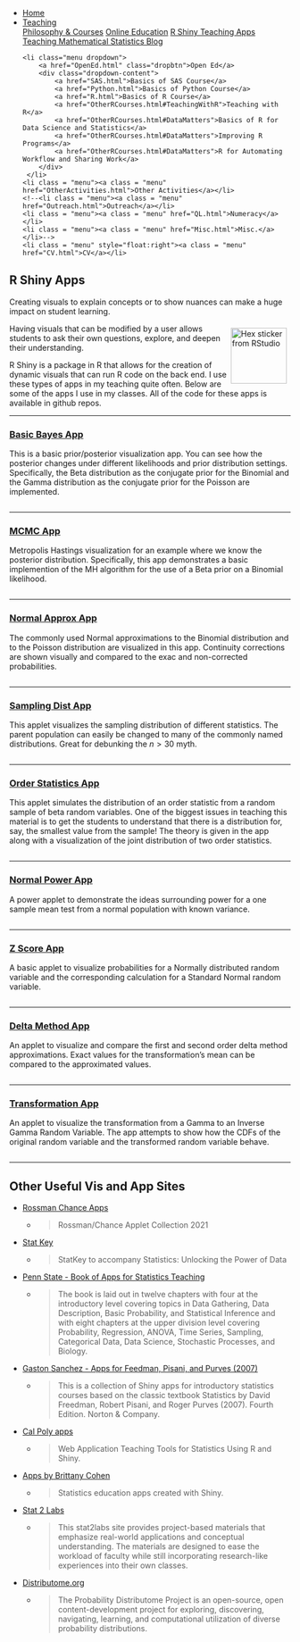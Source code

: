 
<head>
  <link rel="stylesheet" href="../css/styles.css">
</head>

<ul class = "menu">
    <li class = "menu"><a class = "menu" href="../index.html">Home</a></li>
    <li class="menu dropdown">
        <a href="Teaching.html" class="dropbtn">Teaching</a>
        <div class="dropdown-content">
            <a href="PhilosophyCourses.html">Philosophy & Courses</a>
            <a href="Online.html">Online Education</a>
            <a href="ShinyApps.html">R Shiny Teaching Apps</a>
            <a href="MathStat.html">Teaching Mathematical Statistics Blog</a>
        </div>
     </li>
    
    <li class="menu dropdown">
        <a href="OpenEd.html" class="dropbtn">Open Ed</a>
        <div class="dropdown-content">
            <a href="SAS.html">Basics of SAS Course</a>
            <a href="Python.html">Basics of Python Course</a>
            <a href="R.html">Basics of R Course</a>
            <a href="OtherRCourses.html#TeachingWithR">Teaching with R</a>
            <a href="OtherRCourses.html#DataMatters">Basics of R for Data Science and Statistics</a>
            <a href="OtherRCourses.html#DataMatters">Improving R Programs</a>
            <a href="OtherRCourses.html#DataMatters">R for Automating Workflow and Sharing Work</a>
        </div>
     </li>
    <li class = "menu"><a class = "menu" href="OtherActivities.html">Other Activities</a></li>
    <!--<li class = "menu"><a class = "menu" href="Outreach.html">Outreach</a></li>
    <li class = "menu"><a class = "menu" href="QL.html">Numeracy</a></li>
    <li class = "menu"><a class = "menu" href="Misc.html">Misc.</a></li>-->
    <li class = "menu" style="float:right"><a class = "menu" href="CV.html">CV</a></li>
</ul>

<br style = "display: block; content: ''; margin-top: 10; ">

## R Shiny Apps

Creating visuals to explain concepts or to show nuances can make a huge
impact on student learning.

<div style="float: right;padding: 7px 7px 7px 7px;">

<img src = "../images/hex-shiny.png" alt = "Hex sticker from RStudio" width = "100">

</div>

Having visuals that can be modified by a user allows students to ask
their own questions, explore, and deepen their understanding.

R Shiny is a package in R that allows for the creation of dynamic
visuals that can run R code on the back end. I use these types of apps
in my teaching quite often. Below are some of the apps I use in my
classes. All of the code for these apps is available in github repos.

<hr class = "cool">

### <a href="https://shiny.stat.ncsu.edu/jbpost2/BasicBayes/" target = "_blank">Basic Bayes App</a>

This is a basic prior/posterior visualization app. You can see how the
posterior changes under different likelihoods and prior distribution
settings. Specifically, the Beta distribution as the conjugate prior for
the Binomial and the Gamma distribution as the conjugate prior for the
Poisson are implemented.

<a href="https://shiny.stat.ncsu.edu/jbpost2/BasicBayes/" target = "_blank"><img src="../images/Bayes.png" alt=""></a>

<hr class = "cool">

### <a href="https://shiny.stat.ncsu.edu/jbpost2/MCMC/" target = "_blank">MCMC App</a>

Metropolis Hastings visualization for an example where we know the
posterior distribution. Specifically, this app demonstrates a basic
implemention of the MH algorithm for the use of a Beta prior on a
Binomial likelihood.

<a href="https://shiny.stat.ncsu.edu/jbpost2/MCMC/" target = "_blank"><img   src="../images/MCMC.png" alt=""></a>

<hr class = "cool">

### <a href="https://shiny.stat.ncsu.edu/jbpost2/NormalApproximation/" target = "_blank">Normal Approx App</a>

The commonly used Normal approximations to the Binomial distribution and
to the Poisson distribution are visualized in this app. Continuity
corrections are shown visually and compared to the exac and
non-corrected probabilities.

<a href="https://shiny.stat.ncsu.edu/jbpost2/NormalApproximation/" target = "_blank"><img src="../images/NormApprox.png" alt=""></a>

<hr class = "cool">

### <a href="https://shiny.stat.ncsu.edu/jbpost2/SamplingDistribution/" target = "_blank">Sampling Dist App</a>

This applet visualizes the sampling distribution of different
statistics. The parent population can easily be changed to many of the
commonly named distributions. Great for debunking the *n* \> 30 myth.

<a href="https://shiny.stat.ncsu.edu/jbpost2/SamplingDistribution/" target = "_blank"><img src="../images/SamplingDist.png" alt=""></a>

<hr class = "cool">

### <a href="https://shiny.stat.ncsu.edu/jbpost2/OrderStatsDist/" target = "_blank">Order Statistics App</a>

This applet simulates the distribution of an order statistic from a
random sample of beta random variables. One of the biggest issues in
teaching this material is to get the students to understand that there
is a distribution for, say, the smallest value from the sample! The
theory is given in the app along with a visualization of the joint
distribution of two order statistics.

<a href="https://shiny.stat.ncsu.edu/jbpost2/OrderStatsDist/" target = "_blank"><img   src="../images/OrderStats.png" alt=""></a>

<hr class = "cool">

### <a href="https://shiny.stat.ncsu.edu/jbpost2/NormalPower/" target = "_blank">Normal Power App</a>

A power applet to demonstrate the ideas surrounding power for a one
sample mean test from a normal population with known variance.

<a href="https://shiny.stat.ncsu.edu/jbpost2/NormalPower/" target = "_blank"><img   src="../images/Power.png" alt=""></a>

<hr class = "cool">

### <a href="https://shiny.stat.ncsu.edu/jbpost2/ZScores/" target = "_blank">Z Score App</a>

A basic applet to visualize probabilities for a Normally distributed
random variable and the corresponding calculation for a Standard Normal
random variable.

<a href="https://shiny.stat.ncsu.edu/jbpost2/ZScores/" target = "_blank"><img   src="../images/ZScores.png" alt=""></a>

<hr class = "cool">

### <a href="https://shiny.stat.ncsu.edu/jbpost2/Delta/" target = "_blank">Delta Method App</a>

An applet to visualize and compare the first and second order delta
method approximations. Exact values for the transformation’s mean can be
compared to the approximated values.

<a href="https://shiny.stat.ncsu.edu/jbpost2/Delta/" target = "_blank"><img   src="../images/Delta.png" alt=""></a>

<hr class = "cool">

### <a href="https://shiny.stat.ncsu.edu/jbpost2/Transform/" target = "_blank">Transformation App</a>

An applet to visualize the transformation from a Gamma to an Inverse
Gamma Random Variable. The app attempts to show how the CDFs of the
original random variable and the transformed random variable behave.

<a href="https://shiny.stat.ncsu.edu/jbpost2/Transform/" target = "_blank"><img   src="../images/transform.png" alt=""></a>

<hr class = "cool">

## Other Useful <strong>Vis and App Sites</strong>

<ul>
<li>
<a href="https://www.rossmanchance.com/applets/index2021.html" target = "_blank">Rossman
Chance Apps</a>
</li>
<ul>
<li>
<blockquote cite="https://www.rossmanchance.com/applets/index2021.html">
Rossman/Chance Applet Collection 2021
</blockquote>
</li>
</ul>
<li>
<a href="http://www.lock5stat.com/statkey/index.html" target = "_blank">Stat
Key</a>
</li>
<ul>
<li>
<blockquote cite="http://www.lock5stat.com/statkey/index.html">
StatKey to accompany Statistics: Unlocking the Power of Data
</blockquote>
</li>
</ul>
<li>
<a href = "https://sites.psu.edu/shinyapps/" target = "_blank">Penn
State - Book of Apps for Statistics Teaching</a>
</li>
<ul>
<li>
<blockquote cite="https://sites.psu.edu/shinyapps/">
The book is laid out in twelve chapters with four at the introductory
level covering topics in Data Gathering, Data Description, Basic
Probability, and Statistical Inference and with eight chapters at the
upper division level covering Probability, Regression, ANOVA, Time
Series, Sampling, Categorical Data, Data Science, Stochastic Processes,
and Biology.
</blockquote>
</li>
</ul>
<li>
<a href = "https://github.com/gastonstat/shiny-introstats/" target = "_blank">Gaston
Sanchez - Apps for Feedman, Pisani, and Purves (2007)</a>
</li>
<ul>
<li>
<blockquote cite="https://github.com/gastonstat/shiny-introstats/">
This is a collection of Shiny apps for introductory statistics courses
based on the classic textbook Statistics by David Freedman, Robert
Pisani, and Roger Purves (2007). Fourth Edition. Norton & Company.
</blockquote>
</li>
</ul>
<li>
<a href = "http://www.statistics.calpoly.edu/shiny" target = "_blank">Cal
Poly apps</a>
</li>
<ul>
<li>
<blockquote cite="http://www.statistics.calpoly.edu/shiny">
Web Application Teaching Tools for Statistics Using R and Shiny.
</blockquote>
</li>
</ul>
<li>
<a href = "http://www2.stat.duke.edu/~mc301/shinyed/" target = "_blank">Apps
by Brittany Cohen</a>
</li>
<ul>
<li>
<blockquote cite="http://www2.stat.duke.edu/~mc301/shinyed/">
Statistics education apps created with Shiny.
</blockquote>
</li>
</ul>
<li>
<a href="http://web.grinnell.edu/individuals/kuipers/stat2labs/Labs.html" target = "_blank">Stat
2 Labs</a>
</li>
<ul>
<li>
<blockquote cite="http://web.grinnell.edu/individuals/kuipers/stat2labs/Labs.html">
This stat2labs site provides project-based materials that emphasize
real-world applications and conceptual understanding. The materials are
designed to ease the workload of faculty while still incorporating
research-like experiences into their own classes.
</blockquote>
</li>
</ul>
<li>
<a href="http://www.distributome.org/" target = "_blank">Distributome.org</a>
</li>
<ul>
<li>
<blockquote cite="http://www.distributome.org/">
The Probability Distributome Project is an open-source, open
content-development project for exploring, discovering, navigating,
learning, and computational utilization of diverse probability
distributions.
</blockquote>
</li>
</ul>
</ul>
